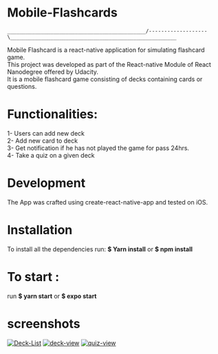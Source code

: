 # Mobile-Flashcards
```
_____________________________________________/-------------------\______________________________________________________
```
Mobile Flashcard is a react-native application for simulating flashcard game.  
This project was developed as part of the React-native Module of React Nanodegree offered by Udacity.  
It is a mobile flashcard game consisting of decks containing cards or questions. 
# Functionalities:
1- Users can add new deck  
2- Add new card to deck  
3- Get notification if he has not played the game for pass 24hrs.  
4- Take a quiz on a given deck  

# Development
The App was crafted using create-react-native-app and tested on iOS.
 # Installation
To install all the dependencies run: 
 **$ Yarn install**  or **$ npm install**
 # To start :
 run **$ yarn start** or **$ expo start**
 
 # screenshots


<a href="https://postimg.cc/vck1b3WT" target="_blank"><img src="https://i.postimg.cc/vck1b3WT/Deck-List.png" alt="Deck-List"/></a> <a href="https://postimg.cc/2VVqsPLg" target="_blank"><img src="https://i.postimg.cc/2VVqsPLg/deck-view.png" alt="deck-view"/></a> <a href="https://postimg.cc/py0h12rD" target="_blank"><img src="https://i.postimg.cc/py0h12rD/quiz-view.png" alt="quiz-view"/></a><br/><br/>

